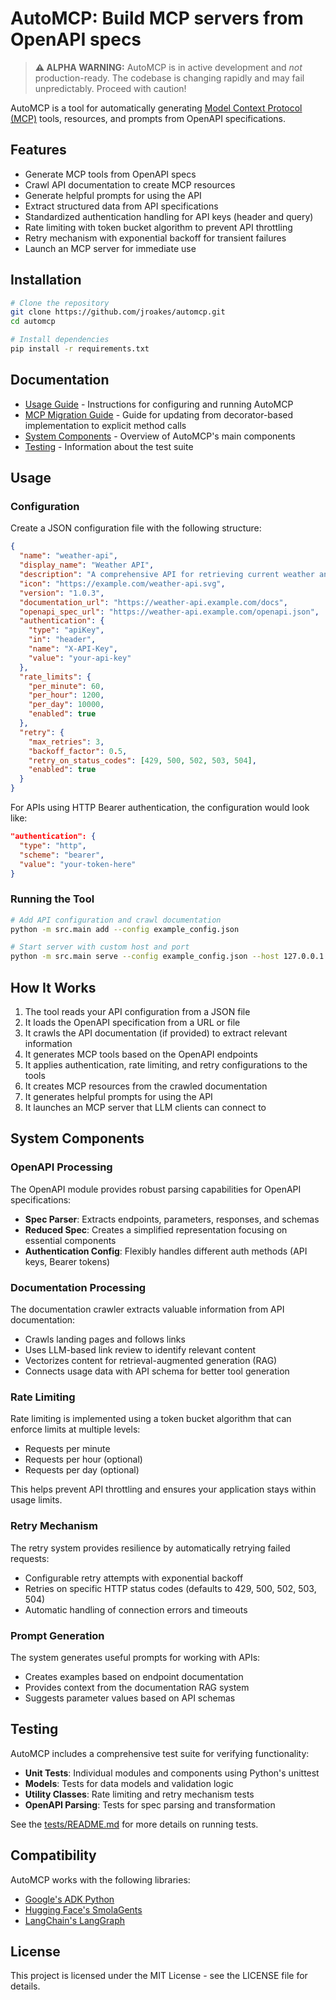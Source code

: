 # AutoMCP: Build MCP servers from OpenAPI specs

> **⚠️ ALPHA WARNING:** AutoMCP is in active development and *not* production-ready. The codebase is changing rapidly and may fail unpredictably. Proceed with caution!

AutoMCP is a tool for automatically generating [Model Context Protocol (MCP)](https://github.com/modelcontextprotocol/mcp) tools, resources, and prompts from OpenAPI specifications.

## Features

- Generate MCP tools from OpenAPI specs
- Crawl API documentation to create MCP resources
- Generate helpful prompts for using the API
- Extract structured data from API specifications
- Standardized authentication handling for API keys (header and query)
- Rate limiting with token bucket algorithm to prevent API throttling
- Retry mechanism with exponential backoff for transient failures
- Launch an MCP server for immediate use

## Installation

```bash
# Clone the repository
git clone https://github.com/jroakes/automcp.git
cd automcp

# Install dependencies
pip install -r requirements.txt
```

## Documentation

- [Usage Guide](#usage) - Instructions for configuring and running AutoMCP
- [MCP Migration Guide](docs/mcp_migration_guide.md) - Guide for updating from decorator-based implementation to explicit method calls
- [System Components](#system-components) - Overview of AutoMCP's main components
- [Testing](#testing) - Information about the test suite

## Usage

### Configuration

Create a JSON configuration file with the following structure:

```json
{
  "name": "weather-api",
  "display_name": "Weather API",
  "description": "A comprehensive API for retrieving current weather and forecasts",
  "icon": "https://example.com/weather-api.svg",
  "version": "1.0.3",
  "documentation_url": "https://weather-api.example.com/docs",
  "openapi_spec_url": "https://weather-api.example.com/openapi.json",
  "authentication": {
    "type": "apiKey",
    "in": "header",
    "name": "X-API-Key",
    "value": "your-api-key"
  },
  "rate_limits": {
    "per_minute": 60,
    "per_hour": 1200,
    "per_day": 10000,
    "enabled": true
  },
  "retry": {
    "max_retries": 3,
    "backoff_factor": 0.5,
    "retry_on_status_codes": [429, 500, 502, 503, 504],
    "enabled": true
  }
}
```

For APIs using HTTP Bearer authentication, the configuration would look like:

```json
"authentication": {
  "type": "http",
  "scheme": "bearer",
  "value": "your-token-here"
}
```

### Running the Tool

```bash
# Add API configuration and crawl documentation
python -m src.main add --config example_config.json

# Start server with custom host and port
python -m src.main serve --config example_config.json --host 127.0.0.1 --port 9000
```

## How It Works

1. The tool reads your API configuration from a JSON file
2. It loads the OpenAPI specification from a URL or file
3. It crawls the API documentation (if provided) to extract relevant information
4. It generates MCP tools based on the OpenAPI endpoints
5. It applies authentication, rate limiting, and retry configurations to the tools
6. It creates MCP resources from the crawled documentation
7. It generates helpful prompts for using the API
8. It launches an MCP server that LLM clients can connect to

## System Components

### OpenAPI Processing

The OpenAPI module provides robust parsing capabilities for OpenAPI specifications:

- **Spec Parser**: Extracts endpoints, parameters, responses, and schemas
- **Reduced Spec**: Creates a simplified representation focusing on essential components
- **Authentication Config**: Flexibly handles different auth methods (API keys, Bearer tokens)

### Documentation Processing

The documentation crawler extracts valuable information from API documentation:

- Crawls landing pages and follows links
- Uses LLM-based link review to identify relevant content
- Vectorizes content for retrieval-augmented generation (RAG)
- Connects usage data with API schema for better tool generation

### Rate Limiting

Rate limiting is implemented using a token bucket algorithm that can enforce limits at multiple levels:

- Requests per minute
- Requests per hour (optional)
- Requests per day (optional)

This helps prevent API throttling and ensures your application stays within usage limits.

### Retry Mechanism

The retry system provides resilience by automatically retrying failed requests:

- Configurable retry attempts with exponential backoff
- Retries on specific HTTP status codes (defaults to 429, 500, 502, 503, 504)
- Automatic handling of connection errors and timeouts

### Prompt Generation

The system generates useful prompts for working with APIs:

- Creates examples based on endpoint documentation
- Provides context from the documentation RAG system
- Suggests parameter values based on API schemas

## Testing

AutoMCP includes a comprehensive test suite for verifying functionality:

- **Unit Tests**: Individual modules and components using Python's unittest
- **Models**: Tests for data models and validation logic
- **Utility Classes**: Rate limiting and retry mechanism tests
- **OpenAPI Parsing**: Tests for spec parsing and transformation

See the [tests/README.md](tests/README.md) for more details on running tests.

## Compatibility

AutoMCP works with the following libraries:

- [Google's ADK Python](https://github.com/google/adk-python)
- [Hugging Face's SmolaGents](https://huggingface.co/docs/smolagents/index)
- [LangChain's LangGraph](https://www.langchain.com/langgraph)

## License

This project is licensed under the MIT License - see the LICENSE file for details.